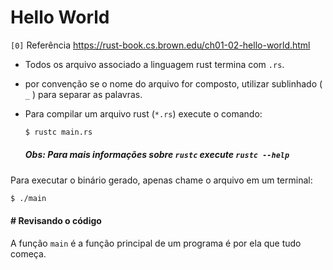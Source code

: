 # Hello World

`[0]` Referência <https://rust-book.cs.brown.edu/ch01-02-hello-world.html>

- Todos os arquivo associado a linguagem rust termina com `.rs`.

- por convenção se o nome do arquivo for composto, utilizar sublinhado ( `_` ) para separar as palavras.

- Para compilar um arquivo rust (`*.rs`) execute o comando:

  ```bash
  $ rustc main.rs
  ```

  ##### Obs: Para mais informações sobre `rustc` execute `rustc --help`

Para executar o binário gerado, apenas chame o arquivo em um terminal:

```bash
$ ./main
```

#### # Revisando o código

A função `main` é a função principal de um programa é por ela que tudo começa.
